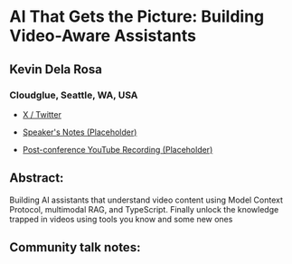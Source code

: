 # AI That Gets the Picture: Building Video-Aware Assistants 

## Kevin Dela Rosa
### Cloudglue, Seattle, WA, USA 
- [X / Twitter](https://x.com/kdrwins) 

- [Speaker's Notes (Placeholder)]()
- [Post-conference YouTube Recording (Placeholder)]()
## Abstract: 

Building AI assistants that understand video content using Model Context Protocol, multimodal RAG, and TypeScript. Finally unlock the knowledge trapped in videos using tools you know and some new ones
## Community talk notes: 